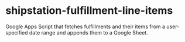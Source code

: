 # shipstation-fulfillment-line-items
Google Apps Script that fetches fulfillments and their items from a user-specified date range and appends them to a Google Sheet.
